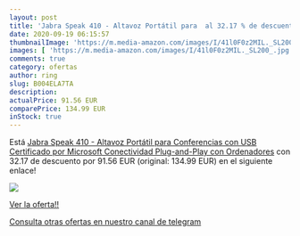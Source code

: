 ```yaml
---
layout: post
title: 'Jabra Speak 410 - Altavoz Portátil para  al 32.17 % de descuento'
date: 2020-09-19 06:15:57
thumbnailImage: 'https://m.media-amazon.com/images/I/41l0F0z2MIL._SL200_.jpg'
images: [ 'https://m.media-amazon.com/images/I/41l0F0z2MIL._SL200_.jpg' ]
comments: true
category: ofertas
author: ring
slug: B004ELA7TA
description:
actualPrice: 91.56 EUR
comparePrice: 134.99 EUR
inStock: true
---
```


Está [Jabra Speak 410 - Altavoz Portátil para Conferencias con USB  Certificado por Microsoft  Conectividad Plug-and-Play con Ordenadores](https://www.amazon.com/dp/B004ELA7TA/?tag=redken08-20) con 32.17 de descuento por 91.56 EUR (original: 134.99 EUR) en el siguiente enlace!

[![](https://m.media-amazon.com/images/I/41l0F0z2MIL._SL200_.jpg)](https://www.amazon.com/dp/B004ELA7TA/?tag=redken08-20)

[Ver la oferta!!](https://www.amazon.com/dp/B004ELA7TA/?tag=redken08-20)

[Consulta otras ofertas en nuestro canal de telegram](https://t.me/s/ofertas25)
